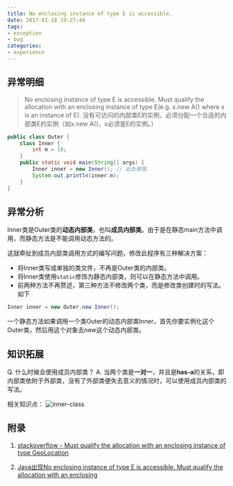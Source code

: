 ```yaml
---
title: No enclosing instance of type E is accessible.
date: 2017-01-18 19:27:44
tags:
- exception
- bug
categories:
- experience
---
```

## 异常明细
> No enclosing instance of type E is accessible. Must qualify the allocation with an enclosing instance of type E(e.g.  x.new A() where x is an instance of E).
没有可访问的内部类E的实例，必须分配一个合适的内部类E的实例（如x.new A()，x必须是E的实例。）


```java
public class Outer {
    class Inner {
        int m = 10;
    }
    public static void main(String[] args) {
        Inner inner = new Inner(); // 此处报错
        System.out.println(inner.m);
    }
}
```
<!-- more -->
## 异常分析
Inner类是Outer类的**动态内部类**，也叫**成员内部类**。由于是在静态main方法中调用，而静态方法是不能调用动态方法的。

这就牵扯到成员内部类调用方式的编写问题，修改此程序有三种解决方案：
* 将Inner类写成单独的类文件，不再是Outer类的内部类。
* 将Inner类使用`static`修饰为静态内部类，则可以在静态方法中调用。
* 前两种方法不再赘述，第三种方法不修改两个类，而是修改类创建时的写法。如下
```java
Inner inner = new Outer.new Inner();
```
一个静态方法如果调用一个类Outer的动态内部类Inner，首先你要实例化这个Outer类，然后用这个对象去new这个动态内部类。

## 知识拓展
Q. 什么时候会使用成员内部类？
A. 当两个类是**一对一**，并且是**has-a**的关系，即内部类依附于外部类，没有了外部类便失去意义的情况时，可以使用成员内部类的写法。

相关知识点：
![inner-class](http://swroom.qiniudn.com/inner-class.png)

## 附录
1. [stackoverflow - Must qualify the allocation with an enclosing instance of type GeoLocation](http://stackoverflow.com/questions/9744639/must-qualify-the-allocation-with-an-enclosing-instance-of-type-geolocation)

2. [Java出现No enclosing instance of type E is accessible. Must qualify the allocation with an enclosing](http://blog.csdn.net/sunny2038/article/details/6926079)